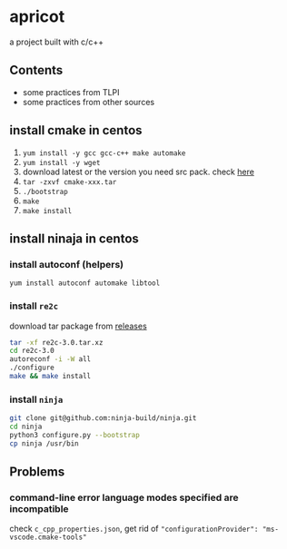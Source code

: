 # apricot

a project built with c/c++

## Contents

- some practices from TLPI
- some practices from other sources

## install cmake in centos

1. `yum install -y gcc gcc-c++ make automake`
2. `yum install -y wget`
3. download latest or the version you need src pack. check [here](https://cmake.org/download/)
4. `tar -zxvf cmake-xxx.tar`
5. `./bootstrap`
6. `make`
7. `make install`

## install ninaja in centos

### install autoconf (helpers)

`yum install autoconf automake libtool`

### install `re2c`

download tar package from [releases](https://github.com/skvadrik/re2c/releases)

```sh
tar -xf re2c-3.0.tar.xz
cd re2c-3.0
autoreconf -i -W all
./configure
make && make install
```

### install `ninja`

```sh
git clone git@github.com:ninja-build/ninja.git
cd ninja
python3 configure.py --bootstrap
cp ninja /usr/bin
```

## Problems

### command-line error language modes specified are incompatible

check `c_cpp_properties.json`, get rid of `"configurationProvider": "ms-vscode.cmake-tools"`
